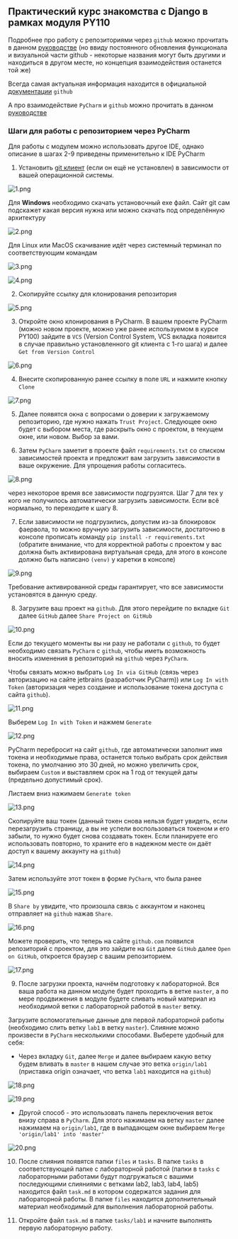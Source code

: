 ## Практический курс знакомства с Django в рамках модуля PY110

Подробнее про работу с репозиториями через `github` можно прочитать в данном 
[руководстве](https://colab.research.google.com/drive/1H6Y52wD_8jOvS6kdvythcUNg7Vqf7mmZ)
(но ввиду постоянного обновления функционала и визуальной части github - 
некоторые названия могут быть другими и находиться в другом месте, но концепция 
взаимодействия останется той же)

Всегда самая актуальная информация находится в официальной [документации](https://docs.github.com/ru) 
`github`

А про взаимодействие `PyCharm` и `github` можно прочитать в данном 
[руководстве](https://colab.research.google.com/drive/1ydW7BYK2EUfgaRo49S8NwAHoKy7OIXrW)


### Шаги для работы с репозиторием через PyCharm 
Для работы с модулем можно использовать другое IDE, однако описание в шагах 2-9 
приведены применительно к IDE PyCharm

1. Установить [git клиент](https://git-scm.com/downloads) (если он ещё не установлен)
в зависимости от вашей операционной системы.

![1.png](pic_for_readme/1.png)

Для **Windows** необходимо скачать установочный exe файл. Сайт git сам подскажет какая версия нужна или можно скачать под определённую архитектуру

![2.png](pic_for_readme/2.png)

Для Linux или MacOS скачивание идёт через системный терминал по соответствующим 
командам

![3.png](pic_for_readme/3.png)

![4.png](pic_for_readme/4.png)


2. Cкопируйте ссылку для клонирования репозитория 

![5.png](pic_for_readme/5.png)


3. Откройте окно клонирования в PyCharm. В вашем проекте PyCharm 
(можно новом проекте, можно уже ранее используемом в курсе PY100)
зайдите в `VCS` (Version Control System, VCS вкладка появится в случае 
правильно установленного git клиента с 1-го шага) и далее `Get from Version Control` 

![6.png](pic_for_readme/6.png)


4. Внесите скопированную ранее ссылку в поле `URL` и нажмите кнопку `Clone` 

![7.png](pic_for_readme/7.png)


5. Далее появятся окна с вопросами о доверии к загружаемому репозиторию, где нужно нажать `Trust Project`.
Следующее окно будет с выбором места, где раскрыть окно с проектом, в текущем окне, или новом. Выбор за вами.


6. Затем `PyCharm` заметит в проекте файл `requirements.txt` со списком зависимостей 
проекта и предложит вам загрузить зависимости в ваше окружение. Для упрощения работы согласитесь. 

![8.png](pic_for_readme/8.png)

через некоторое время все зависимости подгрузятся. Шаг 7 для тех у кого не получилось 
автоматически загрузить зависимости. Если всё нормально, то переходите к шагу 8. 


7. Если зависимости не подгрузились, допустим из-за блокировок фаервола, то можно 
вручную загрузить зависимости, достаточно в консоле прописать команду 
`pip install -r requirements.txt` (обратите внимание, что для корректной работы 
с проектом у вас должна быть активирована виртуальная среда, для этого в консоле 
должно быть написано `(venv)` у каретки в консоле) 

![9.png](pic_for_readme/9.png)

Требование активированной среды гарантирует, что все зависимости установятся в данную среду.


8. Загрузите ваш проект на `github`. Для этого перейдите по вкладке `Git` далее
`GitHub` далее `Share Project on GitHub`

![10.png](pic_for_readme/10.png)

Если до текущего моменты вы ни разу не работали с `github`, то будет необходимо 
связать `PyCharm` с `github`, чтобы иметь возможность вносить изменения в репозиторий
на `github` через `PyCharm`. 

Чтобы связать можно выбрать `Log In via GitHub` (связь через авторизацию 
на сайте jetbrains (разработчик PyCharm)) или `Log In with Token` (авторизация 
через создание и использование токена доступа с сайта `github`). 

![11.png](pic_for_readme/11.png)

Выберем `Log In with Token` и нажмем `Generate`

![12.png](pic_for_readme/12.png)

PyCharm перебросит на сайт `github`, где автоматически заполнит имя токена и необходимые права,
останется только выбрать срок действия токена, по умолчанию это 30 дней, но можно 
увеличить срок, выбираем `Custom` и выставляем срок на 1 год от текущей даты 
(предельно допустимый срок).

Листаем вниз нажимаем `Generate token`

![13.png](pic_for_readme/13.png)

Скопируйте ваш токен (данный токен снова нельзя будет увидеть, если перезагрузить страницу,
а вы не успели воспользоваться токеном и его забыли, то
нужно будет снова создавать токен. Если планируете его использовать повторно, 
то храните его в надежном месте он даёт доступ к вашему аккаунту на `github`)

![14.png](pic_for_readme/14.png)

Затем используйте этот токен в форме `PyCharm`, что была ранее

![15.png](pic_for_readme/15.png)

В `Share by` увидите, что произошла связь с аккаунтом и наконец отправляет на 
`github` нажав `Share`.

![16.png](pic_for_readme/16.png)

Можете проверить, что теперь на сайте `github.com` появился репозиторий с проектом, 
для это зайдите на `Git` далее `GitHub` далее `Open on GitHub`, откроется браузер с 
вашим репозиторием.

![17.png](pic_for_readme/17.png)


9. После загрузки проекта, начнём подготовку к лабораторной. Вся ваша работа 
на данном модуле будет проходить в ветке `master`, а по мере продвижения в модуле 
будете сливать новый материал из необходимой ветки с лабораторной работой в `master` ветку.

Загрузите вспомогательные данные для первой лабораторной работы (необходимо слить 
ветку `lab1` в ветку `master`). Слияние можно произвести в `PyCharm` несколькими 
способами. Выберете удобный для себя:

* Через вкладку `Git`, далее `Merge` и далее выбираем какую ветку будем вливать в `master`
в нашем случае это ветка `origin/lab1` (приставка origin означает, что ветка `lab1`
находится на `github`)

![18.png](pic_for_readme/18.png)

![19.png](pic_for_readme/19.png)

* Другой способ - это использовать панель переключения веток внизу справа в `PyCharm`.
Для этого нажимаем на ветку `master` далее нажимаем на `origin/lab1`, где в 
выпадающем окне выбираем `Merge 'origin/lab1' into 'master'`

![20.png](pic_for_readme/20.png)


10. После слияния появятся папки `files` и `tasks`. В папке `tasks` в соответствующей 
папке с лабораторной работой (папки в `tasks` с лабораторными работами будут 
подгружаться с вашими последующими слияниями с ветками lab2, lab3, lab4, lab5)
находится файл `task.md` в котором содержатся задания для лабораторной работы.
В папке `files` находится дополнительный материал необходимый для выполнения
лабораторной работы.


11. Откройте файл `task.md` в папке `tasks/lab1` и начните выполнять первую 
лабораторную работу.